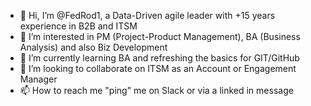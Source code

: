- 👋 Hi, I’m @FedRod1, a Data-Driven agile leader with +15 years experience in B2B and ITSM
- 👀 I’m interested in PM (Project-Product Management), BA (Business Analysis) and also Biz Development
- 🌱 I’m currently learning BA and refreshing the basics for GIT/GitHub
- 💞️ I’m looking to collaborate on ITSM as an Account or Engagement Manager
- 📫 How to reach me "ping" me on Slack or via a linked in message

<!---
FedRod1/FedRod1 is a ✨ special ✨ repository because its `README.md` (this file) appears on your GitHub profile.
You can click the Preview link to take a look at your changes.
--->
